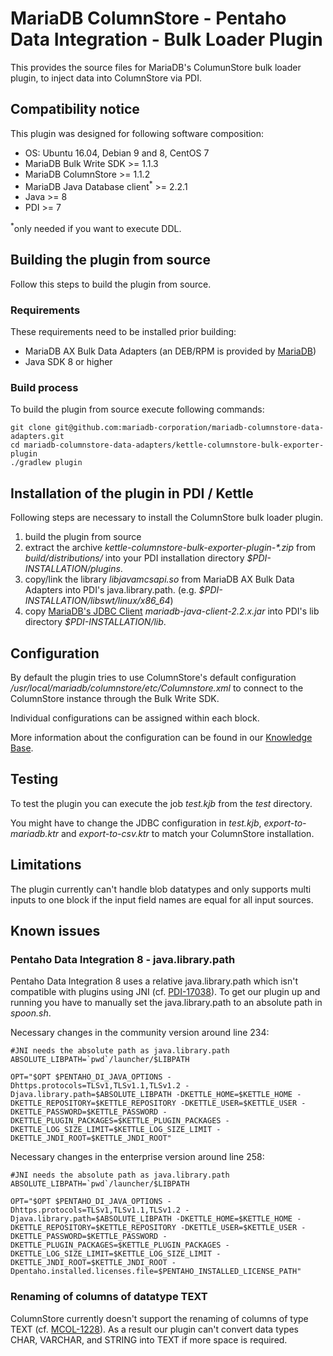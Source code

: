# MariaDB ColumnStore - Pentaho Data Integration - Bulk Loader Plugin
This provides the source files for MariaDB's ColumunStore bulk loader plugin, to inject data into ColumnStore via PDI.

## Compatibility notice
This plugin was designed for following software composition:
* OS: Ubuntu 16.04, Debian 9 and 8, CentOS 7
* MariaDB Bulk Write SDK >= 1.1.3 
* MariaDB ColumnStore >= 1.1.2 
* MariaDB Java Database client<sup>*</sup> >= 2.2.1 
* Java >= 8 
* PDI >= 7

<sup>*</sup>only needed if you want to execute DDL. 

## Building the plugin from source
Follow this steps to build the plugin from source.

### Requirements
These requirements need to be installed prior building:
* MariaDB AX Bulk Data Adapters (an DEB/RPM is provided by [MariaDB](https://mariadb.com/downloads/mariadb-ax/data-adapters))
* Java SDK 8 or higher

### Build process
To build the plugin from source execute following commands:
```shell
git clone git@github.com:mariadb-corporation/mariadb-columnstore-data-adapters.git
cd mariadb-columnstore-data-adapters/kettle-columnstore-bulk-exporter-plugin
./gradlew plugin
```

## Installation of the plugin in PDI / Kettle
Following steps are necessary to install the ColumnStore bulk loader plugin.
1. build the plugin from source
2. extract the archive _kettle-columnstore-bulk-exporter-plugin-*.zip_ from _build/distributions/_ into your PDI installation directory _$PDI-INSTALLATION/plugins_.
3. copy/link the library _libjavamcsapi.so_ from MariaDB AX Bulk Data Adapters into PDI's java.library.path. (e.g. *$PDI-INSTALLATION/libswt/linux/x86_64*)
4. copy [MariaDB's JDBC Client](https://mariadb.com/downloads/mariadb-ax/connector) _mariadb-java-client-2.2.x.jar_ into PDI's lib directory _$PDI-INSTALLATION/lib_.

## Configuration
By default the plugin tries to use ColumnStore's default configuration _/usr/local/mariadb/columnstore/etc/Columnstore.xml_ to connect to the ColumnStore instance through the Bulk Write SDK.

Individual configurations can be assigned within each block.

More information about the configuration can be found in our [Knowledge Base](https://mariadb.com/kb/en/library/columnstore-bulk-write-sdk/#environment-configuration).

## Testing
To test the plugin you can execute the job _test.kjb_ from the _test_ directory. 

You might have to change the JDBC configuration in _test.kjb_, _export-to-mariadb.ktr_ and _export-to-csv.ktr_ to match your ColumnStore installation. 

## Limitations
The plugin currently can't handle blob datatypes and only supports multi inputs to one block if the input field names are equal for all input sources.

## Known issues
### Pentaho Data Integration 8 - java.library.path
Pentaho Data Integration 8 uses a relative java.library.path which isn't compatible with plugins using JNI (cf. [PDI-17038](https://jira.pentaho.com/browse/PDI-17038)). To get our plugin up and running you have to manually set the java.library.path to an absolute path in _spoon.sh_.

Necessary changes in the community version around line 234:
```shell
#JNI needs the absolute path as java.library.path
ABSOLUTE_LIBPATH=`pwd`/launcher/$LIBPATH

OPT="$OPT $PENTAHO_DI_JAVA_OPTIONS -Dhttps.protocols=TLSv1,TLSv1.1,TLSv1.2 -Djava.library.path=$ABSOLUTE_LIBPATH -DKETTLE_HOME=$KETTLE_HOME -DKETTLE_REPOSITORY=$KETTLE_REPOSITORY -DKETTLE_USER=$KETTLE_USER -DKETTLE_PASSWORD=$KETTLE_PASSWORD -DKETTLE_PLUGIN_PACKAGES=$KETTLE_PLUGIN_PACKAGES -DKETTLE_LOG_SIZE_LIMIT=$KETTLE_LOG_SIZE_LIMIT -DKETTLE_JNDI_ROOT=$KETTLE_JNDI_ROOT"
```

Necessary changes in the enterprise version around line 258:
```shell
#JNI needs the absolute path as java.library.path
ABSOLUTE_LIBPATH=`pwd`/launcher/$LIBPATH

OPT="$OPT $PENTAHO_DI_JAVA_OPTIONS -Dhttps.protocols=TLSv1,TLSv1.1,TLSv1.2 -Djava.library.path=$ABSOLUTE_LIBPATH -DKETTLE_HOME=$KETTLE_HOME -DKETTLE_REPOSITORY=$KETTLE_REPOSITORY -DKETTLE_USER=$KETTLE_USER -DKETTLE_PASSWORD=$KETTLE_PASSWORD -DKETTLE_PLUGIN_PACKAGES=$KETTLE_PLUGIN_PACKAGES -DKETTLE_LOG_SIZE_LIMIT=$KETTLE_LOG_SIZE_LIMIT -DKETTLE_JNDI_ROOT=$KETTLE_JNDI_ROOT -Dpentaho.installed.licenses.file=$PENTAHO_INSTALLED_LICENSE_PATH"
```

### Renaming of columns of datatype TEXT
ColumnStore currently doesn't support the renaming of columns of type TEXT (cf. [MCOL-1228](https://jira.mariadb.org/browse/MCOL-1228)). As a result our plugin can't convert data types CHAR, VARCHAR, and STRING into TEXT if more space is required.
